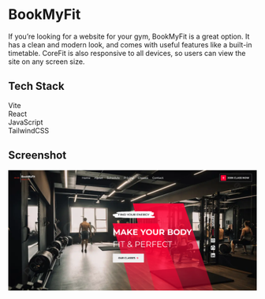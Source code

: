 # BookMyFit

If you’re looking for a website for your gym, BookMyFit is a great option. It has a clean and modern look, and comes with useful features like a built-in timetable. CoreFit is also responsive to all devices, so users can view the site on any screen size.

## Tech Stack

Vite<br/>
React<br/>
JavaScript<br/>
TailwindCSS<br/>

## Screenshot

<img align="center" alt="readme_image" src="assets/ui.png" />


